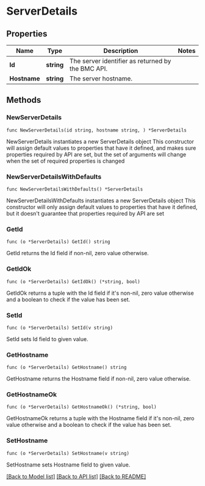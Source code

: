 # ServerDetails

## Properties

Name | Type | Description | Notes
------------ | ------------- | ------------- | -------------
**Id** | **string** | The server identifier as returned by the BMC API. | 
**Hostname** | **string** | The server hostname. | 

## Methods

### NewServerDetails

`func NewServerDetails(id string, hostname string, ) *ServerDetails`

NewServerDetails instantiates a new ServerDetails object
This constructor will assign default values to properties that have it defined,
and makes sure properties required by API are set, but the set of arguments
will change when the set of required properties is changed

### NewServerDetailsWithDefaults

`func NewServerDetailsWithDefaults() *ServerDetails`

NewServerDetailsWithDefaults instantiates a new ServerDetails object
This constructor will only assign default values to properties that have it defined,
but it doesn't guarantee that properties required by API are set

### GetId

`func (o *ServerDetails) GetId() string`

GetId returns the Id field if non-nil, zero value otherwise.

### GetIdOk

`func (o *ServerDetails) GetIdOk() (*string, bool)`

GetIdOk returns a tuple with the Id field if it's non-nil, zero value otherwise
and a boolean to check if the value has been set.

### SetId

`func (o *ServerDetails) SetId(v string)`

SetId sets Id field to given value.


### GetHostname

`func (o *ServerDetails) GetHostname() string`

GetHostname returns the Hostname field if non-nil, zero value otherwise.

### GetHostnameOk

`func (o *ServerDetails) GetHostnameOk() (*string, bool)`

GetHostnameOk returns a tuple with the Hostname field if it's non-nil, zero value otherwise
and a boolean to check if the value has been set.

### SetHostname

`func (o *ServerDetails) SetHostname(v string)`

SetHostname sets Hostname field to given value.



[[Back to Model list]](../README.md#documentation-for-models) [[Back to API list]](../README.md#documentation-for-api-endpoints) [[Back to README]](../README.md)


